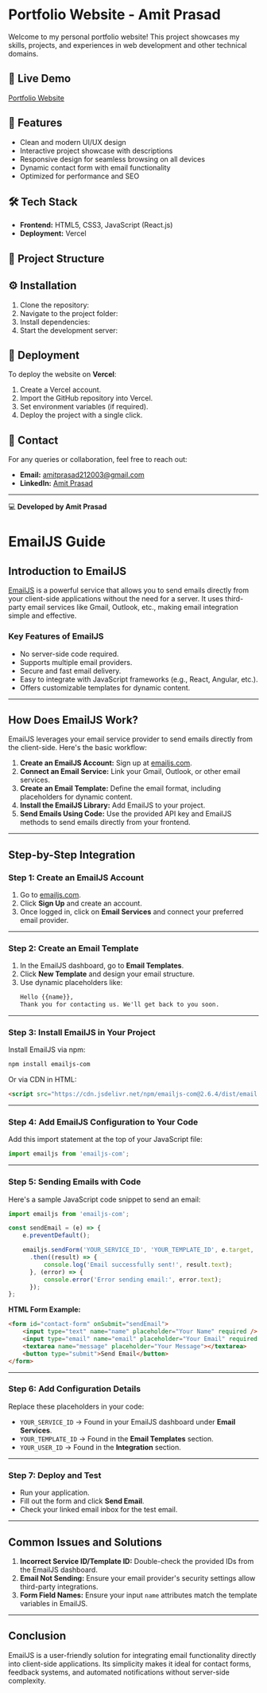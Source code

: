# Portfolio Website - Amit Prasad

Welcome to my personal portfolio website! This project showcases my skills, projects, and experiences in web development and other technical domains.

## 🔗 Live Demo

[Portfolio Website](https://portfolio-amitprasads-projects.vercel.app/)

## 🚀 Features

- Clean and modern UI/UX design
- Interactive project showcase with descriptions
- Responsive design for seamless browsing on all devices
- Dynamic contact form with email functionality
- Optimized for performance and SEO

## 🛠️ Tech Stack

- **Frontend:** HTML5, CSS3, JavaScript (React.js)
- **Deployment:** Vercel

## 📂 Project Structure

## ⚙️ Installation

1. Clone the repository:
2. Navigate to the project folder:
3. Install dependencies:
4. Start the development server:



## 🚢 Deployment

To deploy the website on **Vercel**:

1. Create a Vercel account.
2. Import the GitHub repository into Vercel.
3. Set environment variables (if required).
4. Deploy the project with a single click.

## 📝 Contact

For any queries or collaboration, feel free to reach out:

- **Email:** [amitprasad212003@gmail.com](mailto\:amitprasad212003@gmail.com)
- **LinkedIn:** [Amit Prasad](https://www.linkedin.com/in/amitprasad212003)

---

💻 **Developed by Amit Prasad**





# EmailJS Guide

## Introduction to EmailJS
[EmailJS](https://www.emailjs.com/) is a powerful service that allows you to send emails directly from your client-side applications without the need for a server. It uses third-party email services like Gmail, Outlook, etc., making email integration simple and effective.

### Key Features of EmailJS
- No server-side code required.
- Supports multiple email providers.
- Secure and fast email delivery.
- Easy to integrate with JavaScript frameworks (e.g., React, Angular, etc.).
- Offers customizable templates for dynamic content.

---

## How Does EmailJS Work?
EmailJS leverages your email service provider to send emails directly from the client-side. Here's the basic workflow:

1. **Create an EmailJS Account:** Sign up at [emailjs.com](https://www.emailjs.com/).
2. **Connect an Email Service:** Link your Gmail, Outlook, or other email services.
3. **Create an Email Template:** Define the email format, including placeholders for dynamic content.
4. **Install the EmailJS Library:** Add EmailJS to your project.
5. **Send Emails Using Code:** Use the provided API key and EmailJS methods to send emails directly from your frontend.

---

## Step-by-Step Integration

### Step 1: Create an EmailJS Account
1. Go to [emailjs.com](https://www.emailjs.com/).
2. Click **Sign Up** and create an account.
3. Once logged in, click on **Email Services** and connect your preferred email provider.

---

### Step 2: Create an Email Template
1. In the EmailJS dashboard, go to **Email Templates**.
2. Click **New Template** and design your email structure.
3. Use dynamic placeholders like:
   ```html
   Hello {{name}},
   Thank you for contacting us. We'll get back to you soon.
   ```

---

### Step 3: Install EmailJS in Your Project
Install EmailJS via npm:
```bash
npm install emailjs-com
```
Or via CDN in HTML:
```html
<script src="https://cdn.jsdelivr.net/npm/emailjs-com@2.6.4/dist/email.min.js"></script>
```

---

### Step 4: Add EmailJS Configuration to Your Code
Add this import statement at the top of your JavaScript file:
```javascript
import emailjs from 'emailjs-com';
```

---

### Step 5: Sending Emails with Code
Here's a sample JavaScript code snippet to send an email:

```javascript
import emailjs from 'emailjs-com';

const sendEmail = (e) => {
    e.preventDefault();

    emailjs.sendForm('YOUR_SERVICE_ID', 'YOUR_TEMPLATE_ID', e.target, 'YOUR_USER_ID')
      .then((result) => {
          console.log('Email successfully sent!', result.text);
      }, (error) => {
          console.error('Error sending email:', error.text);
      });
};
```

**HTML Form Example:**
```html
<form id="contact-form" onSubmit="sendEmail">
    <input type="text" name="name" placeholder="Your Name" required />
    <input type="email" name="email" placeholder="Your Email" required />
    <textarea name="message" placeholder="Your Message"></textarea>
    <button type="submit">Send Email</button>
</form>
```

---

### Step 6: Add Configuration Details
Replace these placeholders in your code:
- `YOUR_SERVICE_ID` → Found in your EmailJS dashboard under **Email Services**.
- `YOUR_TEMPLATE_ID` → Found in the **Email Templates** section.
- `YOUR_USER_ID` → Found in the **Integration** section.

---

### Step 7: Deploy and Test
- Run your application.
- Fill out the form and click **Send Email**.
- Check your linked email inbox for the test email.

---

## Common Issues and Solutions
1. **Incorrect Service ID/Template ID:** Double-check the provided IDs from the EmailJS dashboard.
2. **Email Not Sending:** Ensure your email provider's security settings allow third-party integrations.
3. **Form Field Names:** Ensure your input `name` attributes match the template variables in EmailJS.

---

## Conclusion
EmailJS is a user-friendly solution for integrating email functionality directly into client-side applications. Its simplicity makes it ideal for contact forms, feedback systems, and automated notifications without server-side complexity.

